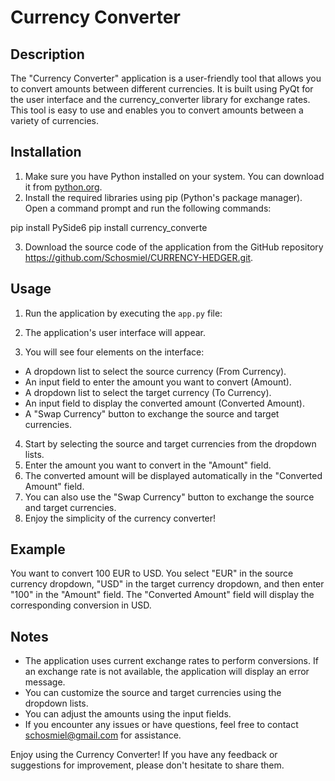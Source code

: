 # Currency Converter

## Description
The "Currency Converter" application is a user-friendly tool that allows you to convert amounts between different currencies. 
It is built using PyQt for the user interface and the currency_converter library for exchange rates. 
This tool is easy to use and enables you to convert amounts between a variety of currencies.

## Installation
1. Make sure you have Python installed on your system. You can download it from [python.org](https://www.python.org/downloads/).
2. Install the required libraries using pip (Python's package manager). Open a command prompt and run the following commands:

pip install PySide6
pip install currency_converte

3. Download the source code of the application from the GitHub repository https://github.com/Schosmiel/CURRENCY-HEDGER.git.

## Usage
1. Run the application by executing the `app.py` file:

2. The application's user interface will appear.
3. You will see four elements on the interface:
- A dropdown list to select the source currency (From Currency).
- An input field to enter the amount you want to convert (Amount).
- A dropdown list to select the target currency (To Currency).
- An input field to display the converted amount (Converted Amount).
- A "Swap Currency" button to exchange the source and target currencies.
4. Start by selecting the source and target currencies from the dropdown lists.
5. Enter the amount you want to convert in the "Amount" field.
6. The converted amount will be displayed automatically in the "Converted Amount" field.
7. You can also use the "Swap Currency" button to exchange the source and target currencies.
8. Enjoy the simplicity of the currency converter!

## Example
You want to convert 100 EUR to USD. You select "EUR" in the source currency dropdown,
"USD" in the target currency dropdown, and then enter "100" in the "Amount" field.
The "Converted Amount" field will display the corresponding conversion in USD.

## Notes
- The application uses current exchange rates to perform conversions. If an exchange rate is not available, the application will display an error message.
- You can customize the source and target currencies using the dropdown lists.
- You can adjust the amounts using the input fields.
- If you encounter any issues or have questions, feel free to contact schosmiel@gmail.com for assistance.

Enjoy using the Currency Converter! If you have any feedback or suggestions for improvement, please don't hesitate to share them.


